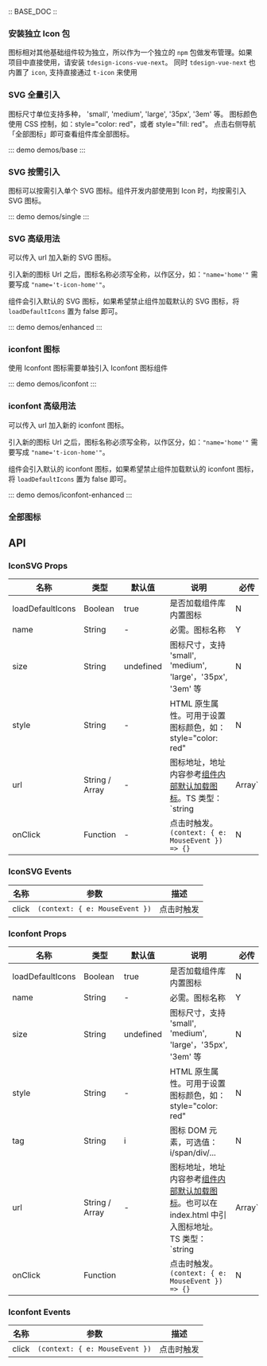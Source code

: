 :: BASE_DOC ::

### 安装独立 Icon 包

图标相对其他基础组件较为独立，所以作为一个独立的 `npm` 包做发布管理。如果项目中直接使用，请安装 `tdesign-icons-vue-next`。 同时 `tdesign-vue-next` 也内置了 `icon`, 支持直接通过 `t-icon` 来使用

### SVG 全量引入

图标尺寸单位支持多种， 'small', 'medium', 'large', '35px', '3em' 等。
图标颜色使用 CSS 控制，如：style="color: red"，或者 style="fill: red"。
点击右侧导航「全部图标」即可查看组件库全部图标。

::: demo demos/base
:::

### SVG 按需引入

图标可以按需引入单个 SVG 图标。组件开发内部使用到 Icon 时，均按需引入 SVG 图标。

::: demo demos/single
:::

### SVG 高级用法

可以传入 url 加入新的 SVG 图标。

引入新的图标 Url 之后，图标名称必须写全称，以作区分，如：`"name='home'"` 需要写成 `"name='t-icon-home'"`。

组件会引入默认的 SVG 图标，如果希望禁止组件加载默认的 SVG 图标，将 `loadDefaultIcons` 置为 false 即可。

::: demo demos/enhanced
:::

### iconfont 图标

使用 Iconfont 图标需要单独引入 Iconfont 图标组件

::: demo demos/iconfont
:::

### iconfont 高级用法

可以传入 url 加入新的 iconfont 图标。

引入新的图标 Url 之后，图标名称必须写全称，以作区分，如：`"name='home'"` 需要写成 `"name='t-icon-home'"`。

组件会引入默认的 iconfont 图标，如果希望禁止组件加载默认的 iconfont 图标，将 `loadDefaultIcons` 置为 false 即可。

::: demo demos/iconfont-enhanced
:::

### 全部图标

<td-icons-view />

## API

### IconSVG Props

| 名称 | 类型 | 默认值 | 说明 | 必传 |
| -- | -- | -- | -- | -- |
loadDefaultIcons | Boolean | true| 是否加载组件库内置图标 | N
name| String| - | 必需。图标名称 | Y
size | String | undefined | 图标尺寸，支持 'small', 'medium', 'large'，'35px', '3em' 等 | N
style | String | - | HTML 原生属性。可用于设置图标颜色，如：style="color: red" | N
url | String / Array | - | 图标地址，地址内容参考[组件内部默认加载图标](https://tdesign.gtimg.com/icon/web/index.js)。TS 类型：`string | Array<string>` | N
onClick | Function | - | 点击时触发。`(context: { e: MouseEvent }) => {}` | N

### IconSVG Events

| 名称  | 参数                           | 描述       |
| ----- | ------------------------------ | ---------- |
| click | `(context: { e: MouseEvent })` | 点击时触发 |

### Iconfont Props

| 名称 | 类型 | 默认值 | 说明 | 必传 |
| -- | -- | -- | -- | -- |
| loadDefaultIcons | Boolean        | true      | 是否加载组件库内置图标                                                                                                                           | N              |
| name             | String         | -         | 必需。图标名称                                                                                                                                   | Y              |
| size             | String         | undefined | 图标尺寸，支持 'small', 'medium', 'large'，'35px', '3em' 等                                                                                      | N              |
| style            | String         | -         | HTML 原生属性。可用于设置图标颜色，如：style="color: red"                                                                                        | N              |
| tag              | String         | i         | 图标 DOM 元素，可选值：i/span/div/...                                                                                                            | N              |
| url              | String / Array | -         | 图标地址，地址内容参考[组件内部默认加载图标](https://tdesign.gtimg.com/icon/web/index.css)。也可以在 index.html 中引入图标地址。TS 类型：`string | Array<string>` | N   |
| onClick          | Function       |           | 点击时触发。`(context: { e: MouseEvent }) => {}`                                                                                                 | N              |

### Iconfont Events

| 名称  | 参数                           | 描述       |
| ----- | ------------------------------ | ---------- |
| click | `(context: { e: MouseEvent })` | 点击时触发 |
